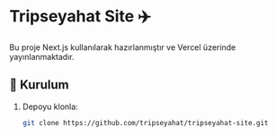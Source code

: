 # Tripseyahat Site ✈️

Bu proje Next.js kullanılarak hazırlanmıştır ve Vercel üzerinde yayınlanmaktadır.

## 🚀 Kurulum

1. Depoyu klonla:
   ```bash
   git clone https://github.com/tripseyahat/tripseyahat-site.git
